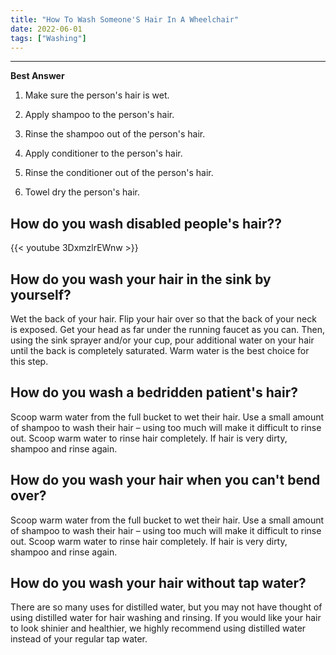 ```yaml
---
title: "How To Wash Someone'S Hair In A Wheelchair"
date: 2022-06-01
tags: ["Washing"]
---
```


---
**Best Answer**


1. Make sure the person's hair is wet.

2. Apply shampoo to the person's hair.

3. Rinse the shampoo out of the person's hair.

4. Apply conditioner to the person's hair.

5. Rinse the conditioner out of the person's hair.

6. Towel dry the person's hair.

## How do you wash disabled people's hair??

{{< youtube 3DxmzlrEWnw >}}

## How do you wash your hair in the sink by yourself?
Wet the back of your hair. Flip your hair over so that the back of your neck is exposed. Get your head as far under the running faucet as you can. Then, using the sink sprayer and/or your cup, pour additional water on your hair until the back is completely saturated. Warm water is the best choice for this step.

## How do you wash a bedridden patient's hair?
Scoop warm water from the full bucket to wet their hair. Use a small amount of shampoo to wash their hair – using too much will make it difficult to rinse out. Scoop warm water to rinse hair completely. If hair is very dirty, shampoo and rinse again.

## How do you wash your hair when you can't bend over?
Scoop warm water from the full bucket to wet their hair. Use a small amount of shampoo to wash their hair – using too much will make it difficult to rinse out. Scoop warm water to rinse hair completely. If hair is very dirty, shampoo and rinse again.

## How do you wash your hair without tap water?
There are so many uses for distilled water, but you may not have thought of using distilled water for hair washing and rinsing. If you would like your hair to look shinier and healthier, we highly recommend using distilled water instead of your regular tap water.

